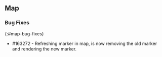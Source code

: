## Map

### Bug Fixes
{:#map-bug-fixes}
 
* \#163272  - Refreshing marker in map, is now removing the old marker and rendering the new marker.
 
 